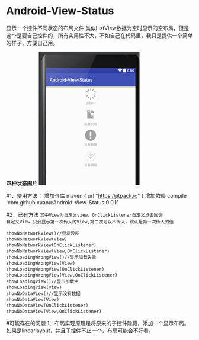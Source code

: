 # Android-View-Status
显示一个控件不同状态的布局文件
类似ListView数据为空时显示的空布局，但是这个是要自己控件的，所有实用性不大，不如自己在代码里，我只是提供一个简单的样子，方便自己用。

**四种状态图片** 
![image](https://github.com/xuanu/Android-View-Status/raw/master/screenshots/screenshos_01.png)  
 
#1、使用方法：
              增加仓库 maven { url "https://jitpack.io" }
              增加依赖 compile 'com.github.xuanu:Android-View-Status:0.0.1'
 
#2、已有方法
`其中View为自定义view，OnClickListener自定义点击回调`  
`自定义View,只会显示第一次传入的View,第二次可以不传入，默认是第一次传入的值`  

```
showNoNetworkView()//显示没网
showNoNetworkView(View)
showNoNetworkView(OnClickListener)
showNoNetworkView(View,OnClickListener)
showLoadingWrongView()//显示加载失败
showLoadingWrongView(View)
showLoadingWrongView(OnClickListener)
showLoadingWrongView(View,OnClickListener)
showLoadingView()//显示加载中
showLoadingView(View)
showNoDataView()//显示没有数据
showNoDataView(View)
showNoDataView(OnClickListener)
showNoDataView(View,OnClickListener)
```
    
 #可能存在的问题
   1、布局实现原理是将原来的子控件隐藏，添加一个显示布局。如果是linearlayout，并且子控件不止一个，布局可能会不好看。
